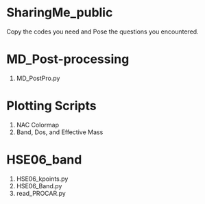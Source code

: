 # SharingMe_public
Copy the codes you need and Pose the questions you encountered.
# MD_Post-processing
1. MD_PostPro.py
# Plotting Scripts
1. NAC Colormap
2. Band, Dos, and Effective Mass
# HSE06_band
1. HSE06_kpoints.py
2. HSE06_Band.py
3. read_PROCAR.py